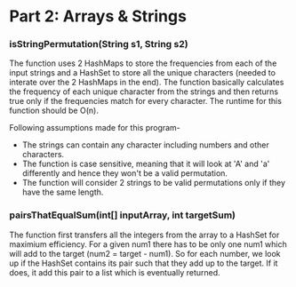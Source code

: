 # Part 2: Arrays & Strings

### isStringPermutation(String s1, String s2)
The function uses 2 HashMaps to store the frequencies from each of the input strings and a HashSet to store all the unique characters (needed to interate over the 2 HashMaps in the end). The function basically calculates the frequency of each unique character from the strings and then returns true only if the frequencies match for every character. The runtime for this function should be O(n).

Following assumptions made for this program-
- The strings can contain any character including numbers and other characters.
- The function is case sensitive, meaning that it will look at 'A' and 'a' differently and hence they won't be a valid permutation.
- The function will consider 2 strings to be valid permutations only if they have the same length.



### pairsThatEqualSum(int[] inputArray, int targetSum)
The function first transfers all the integers from the array to a HashSet for maximium efficiency. For a given num1 there has to be only one num1 which will add to the target (num2 = target - num1). So for each number, we look up if the HashSet contains its pair such that they add up to the target. If it does, it add this pair to a list which is eventually returned.
